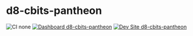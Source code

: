 # d8-cbits-pantheon

![CI none](https://img.shields.io/badge/ci-none-orange.svg)
[![Dashboard d8-cbits-pantheon](https://img.shields.io/badge/dashboard-d8_cbits_pantheon-yellow.svg)](https://dashboard.pantheon.io/sites/bff32ede-4b59-4b56-bdfc-e8c689ee84a8#dev/code)
[![Dev Site d8-cbits-pantheon](https://img.shields.io/badge/site-d8_cbits_pantheon-blue.svg)](http://dev-d8-cbits-pantheon.pantheonsite.io/)